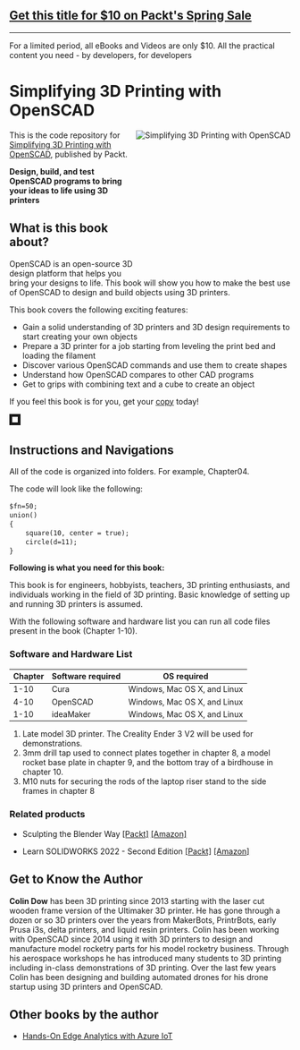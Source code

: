 ## [Get this title for $10 on Packt's Spring Sale](https://www.packt.com/B17608?utm_source=github&utm_medium=packt-github-repo&utm_campaign=spring_10_dollar_2022)
-----
For a limited period, all eBooks and Videos are only $10. All the practical content you need \- by developers, for developers

# Simplifying 3D Printing with OpenSCAD

<a href="https://www.packtpub.com/product/simplifying-3d-printing-with-openscad/9781801813174?utm_source=github&utm_medium=repository&utm_campaign=9781801813174"><img src="https://static.packt-cdn.com/products/9781801813174/cover/smaller" alt="Simplifying 3D Printing with OpenSCAD" height="256px" align="right"></a>

This is the code repository for [Simplifying 3D Printing with OpenSCAD](https://www.packtpub.com/product/simplifying-3d-printing-with-openscad/9781801813174?utm_source=github&utm_medium=repository&utm_campaign=9781801813174), published by Packt.

**Design, build, and test OpenSCAD programs to bring your ideas to life using 3D printers**

## What is this book about?
OpenSCAD is an open-source 3D design platform that helps you bring your designs to life. This book will show you how to make the best use of OpenSCAD to design and build objects using 3D printers.

This book covers the following exciting features: 
* Gain a solid understanding of 3D printers and 3D design requirements to start creating your own objects
* Prepare a 3D printer for a job starting from leveling the print bed and loading the filament
* Discover various OpenSCAD commands and use them to create shapes
* Understand how OpenSCAD compares to other CAD programs
* Get to grips with combining text and a cube to create an object

If you feel this book is for you, get your [copy](https://www.amazon.com/dp/1801813175) today!

<a href="https://www.packtpub.com/?utm_source=github&utm_medium=banner&utm_campaign=GitHubBanner"><img src="https://raw.githubusercontent.com/PacktPublishing/GitHub/master/GitHub.png" 
alt="https://www.packtpub.com/" border="5" /></a>


## Instructions and Navigations
All of the code is organized into folders. For example, Chapter04.

The code will look like the following:
```
$fn=50;
union()
{
    square(10, center = true);
    circle(d=11);
}
```

**Following is what you need for this book:**

This book is for engineers, hobbyists, teachers, 3D printing enthusiasts, and individuals working in the field of 3D printing. Basic knowledge of setting up and running 3D printers is assumed.

With the following software and hardware list you can run all code files present in the book (Chapter 1-10).

### Software and Hardware List

| Chapter  | Software required                   | OS required                        |
| -------- | ------------------------------------| -----------------------------------|
| 1-10     | Cura                                | Windows, Mac OS X, and Linux       |
| 4-10     | OpenSCAD                            | Windows, Mac OS X, and Linux       |
| 1-10     | ideaMaker                           | Windows, Mac OS X, and Linux       |

1. Late model 3D printer. The Creality Ender 3 V2 will be used for demonstrations.
2. 3mm drill tap used to connect plates together in chapter 8, a model rocket base plate in chapter 9, and the bottom tray of a birdhouse in chapter 10.
3. M10 nuts for securing the rods of the laptop riser stand to the side frames in chapter 8



### Related products <Other books you may enjoy>
* Sculpting the Blender Way [[Packt]](https://www.packtpub.com/product/sculpting-the-blender-way/9781801073875?utm_source=github&utm_medium=repository&utm_campaign=9781801073875) [[Amazon]](https://www.amazon.com/dp/1801073872)

* Learn SOLIDWORKS 2022 - Second Edition [[Packt]](https://www.packtpub.com/product/learn-solidworks-second-edition/9781801073097?utm_source=github&utm_medium=repository&utm_campaign=9781801073097) [[Amazon]](https://www.amazon.com/dp/1801073090)

## Get to Know the Author
**Colin Dow**
has been 3D printing since 2013 starting with the laser cut wooden frame version of the Ultimaker 3D printer. He has gone through a dozen or so 3D printers over the years from MakerBots, PrintrBots, early Prusa i3s, delta printers, and liquid resin printers. Colin has been working with OpenSCAD since 2014 using it with 3D printers to design and manufacture model rocketry parts for his model rocketry business. Through his aerospace workshops he has introduced many students to 3D printing including in-class demonstrations of 3D printing. Over the last few years Colin has been designing and building automated drones for his drone startup using 3D printers and OpenSCAD.


## Other books by the author
* [Hands-On Edge Analytics with Azure IoT](https://www.packtpub.com/product/hands-on-edge-analytics-with-azure-iot/9781838829902?utm_source=github&utm_medium=repository&utm_campaign=9781838829902)


